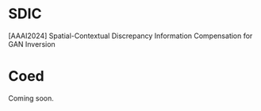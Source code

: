 # SDIC
[AAAI2024] Spatial-Contextual Discrepancy Information Compensation for GAN Inversion
# Coed
Coming soon.
